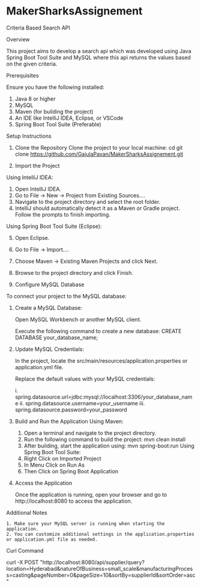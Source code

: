 # MakerSharksAssignement

Criteria Based Search API

Overview

This project aims to develop a search api which was developed using Java Spring Boot Tool Suite and MySQL where this api returns the values based on the given criteria.

Prerequisites

Ensure you have the following installed:

 1. Java 8 or higher
 2. MySQL
 3. Maven (for building the project)
 4. An IDE like IntelliJ IDEA, Eclipse, or VSCode
 5. Spring Boot Tool Suite (Preferable)

Setup Instructions

1. Clone the Repository
Clone the project to your local machine:
cd <filedirectory>
git clone https://github.com/GajulaPavan/MakerSharksAssignement.git

2. Import the Project

Using IntelliJ IDEA:

 1.	Open IntelliJ IDEA.
 2.	Go to File -> New -> Project from Existing Sources....
 3.	Navigate to the project directory and select the root folder.
 4.	IntelliJ should automatically detect it as a Maven or Gradle project. Follow the prompts to finish importing.

Using Spring Boot Tool Suite (Eclipse):

 5.	Open Eclipse.
 6.	Go to File -> Import....
 7.	Choose Maven -> Existing Maven Projects and click Next.
 8.	Browse to the project directory and click Finish.
    

3. Configure MySQL Database

To connect your project to the MySQL database:

 1.	Create a MySQL Database:

  	  Open MySQL Workbench or another MySQL client.

  	  Execute the following command to create a new database:
     CREATE DATABASE your_database_name;

 2.	Update MySQL Credentials:

  	 In the project, locate the src/main/resources/application.properties or application.yml file.

  	 Replace the default values with your MySQL credentials:

    i.   spring.datasource.url=jdbc:mysql://localhost:3306/your_database_name 
    ii.  spring.datasource.username=your_username
    iii. spring.datasource.password=your_password

4. Build and Run the Application
   Using Maven:
   1. Open a terminal and navigate to the project directory.
   2. Run the following command to build the project:
             mvn clean install
   3. After building, start the application using:
       mvn spring-boot:run
   Using Spring Boot Tool Suite:
   1. Right Click on Imported Project 
   2. In Menu Click on Run As 
   3. Then Click on Spring Boot Application 

5. Access the Application

   Once the application is running, open your browser and go to http://localhost:8080 to access the application.

Additional Notes

	1. Make sure your MySQL server is running when starting the application.
	2. You can customize additional settings in the application.properties or application.yml file as needed.

Curl Command

curl -X POST "http://localhost:8080/api/supplier/query?location=Hyderabad&natureOfBusiness=small_scale&manufacturingProcess=casting&pageNumber=0&pageSize=10&sortBy=supplierId&sortOrder=asc"

